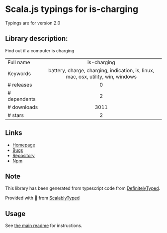 
# Scala.js typings for is-charging

Typings are for version 2.0

## Library description:
Find out if a computer is charging

|                    |                 |
| ------------------ | :-------------: |
| Full name          | is-charging |
| Keywords           | battery, charge, charging, indication, is, linux, mac, osx, utility, win, windows |
| # releases         | 0 |
| # dependents       | 2 |
| # downloads        | 3011 |
| # stars            | 2 |

## Links
- [Homepage](https://github.com/gillstrom/is-charging#readme)
- [Bugs](https://github.com/gillstrom/is-charging/issues)
- [Repository](https://github.com/gillstrom/is-charging)
- [Npm](https://www.npmjs.com/package/is-charging)
    


## Note
This library has been generated from typescript code from [DefinitelyTyped](https://definitelytyped.org).

Provided with :purple_heart: from [ScalablyTyped](https://github.com/oyvindberg/ScalablyTyped)

## Usage
See [the main readme](../../readme.md) for instructions.


